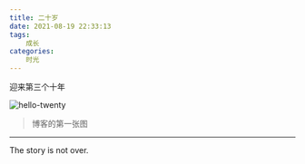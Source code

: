 ```yaml
---
title: 二十岁
date: 2021-08-19 22:33:13
tags:
    成长  
categories:
    时光
---
```


迎来第三个十年



![hello-twenty](/images/posts/20-years-old/hello-twenty.png)

> 博客的第一张图





---

The story is not over.

